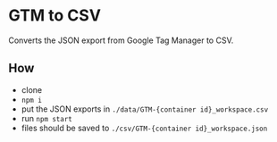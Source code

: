 # GTM to CSV

Converts the JSON export from Google Tag Manager to CSV.

## How

- clone
- `npm i`
- put the JSON exports in `./data/GTM-{container id}_workspace.csv`
- run `npm start`
- files should be saved to `./csv/GTM-{container id}_workspace.json`
